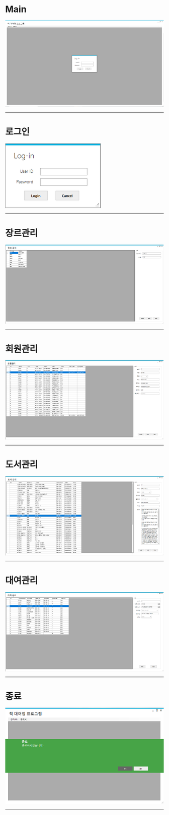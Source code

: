 # Main

<kbd>![Main](/Capture/BookRental/Main.PNG "Main")</kbd>

-------------------------------
# 로그인

<kbd>![Login](/Capture/BookRental/Login.PNG "Login")</kbd>

-------------------------------
# 장르관리

<kbd>![Division](/Capture/BookRental/Division.PNG "Division")</kbd>

-------------------------------
# 회원관리

<kbd>![Member](/Capture/BookRental/Member.PNG "Member")</kbd>

-------------------------------
# 도서관리

<kbd>![Book](/Capture/BookRental/Book.PNG "Book")</kbd>

-------------------------------
# 대여관리

<kbd>![Rental](/Capture/BookRental/Rental.PNG "Rental")</kbd>

-------------------------------
# 종료

<kbd>![Exit](/Capture/BookRental/Exit.PNG "Exit")</kbd>

-------------------------------
